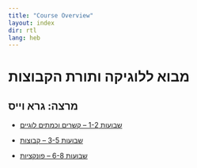 ```yaml
---
title: "Course Overview"
layout: index
dir: rtl
lang: heb
---
```




# מבוא ללוגיקה ותורת הקבוצות
## מרצה: גרא וייס

- [שבועות 1-2 – קשרים וכמתים לוגיים](/../00-intro/index.html)

- [שבועות 3-5 – קבוצות](/../01-sets/index.html)

- [שבועות 6-8 – פונקציות](/../02-functions/index.html)
